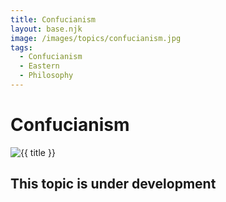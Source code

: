 ```yaml
---
title: Confucianism
layout: base.njk
image: /images/topics/confucianism.jpg
tags:
  - Confucianism
  - Eastern
  - Philosophy
---
```


# Confucianism

<img src="{{ image }}" alt="{{ title }}" class="topic-page-image">

## This topic is under development